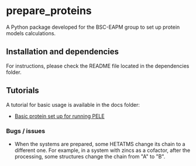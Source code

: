 # prepare_proteins
A Python package developed for the BSC-EAPM group to set up protein models calculations.

## Installation and dependencies

For instructions, please check the README file located in the dependencies folder.

## Tutorials

A tutorial for basic usage is available in the docs folder:

 * [Basic protein set up for running PELE](https://github.com/Martin-Floor/prepare_proteins/blob/main/docs/tutorial/01-BasicProteinSetUpForPELE/01-BasicProteinSetUpForPELE.ipynb)

### Bugs / issues 

* When the systems are prepared, some HETATMS change its chain to a different one. For example, in a system with zincs as a cofactor, after the processing, some structures change the chain from "A" to "B". 
